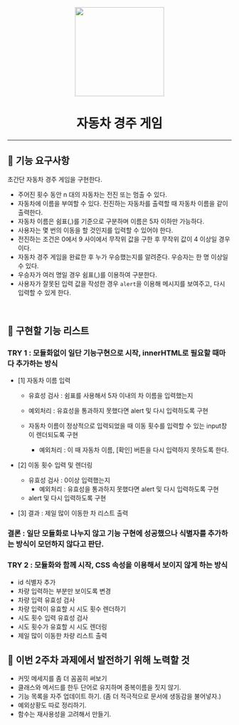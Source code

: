 <p align="middle" >
  <img width="200px;" src="https://github.com/woowacourse/javascript-racingcar-precourse/blob/main/images/racingcar_icon.png?raw=true"/>
</p>
<h1 align="middle">자동차 경주 게임</h1>

---

## 🎯 기능 요구사항

초간단 자동차 경주 게임을 구현한다.

- 주어진 횟수 동안 n 대의 자동차는 전진 또는 멈출 수 있다.
- 자동차에 이름을 부여할 수 있다. 전진하는 자동차를 출력할 때 자동차 이름을 같이 출력한다.
- 자동차 이름은 쉼표(,)를 기준으로 구분하며 이름은 5자 이하만 가능하다.
- 사용자는 몇 번의 이동을 할 것인지를 입력할 수 있어야 한다.
- 전진하는 조건은 0에서 9 사이에서 무작위 값을 구한 후 무작위 값이 4 이상일 경우이다.
- 자동차 경주 게임을 완료한 후 누가 우승했는지를 알려준다. 우승자는 한 명 이상일 수 있다.
- 우승자가 여러 명일 경우 쉼표(,)를 이용하여 구분한다.
- 사용자가 잘못된 입력 값을 작성한 경우 `alert`을 이용해 메시지를 보여주고, 다시 입력할 수 있게 한다.

<br>

## 📌 구현할 기능 리스트

### TRY 1 : 모듈화없이 일단 기능구현으로 시작, innerHTML로 필요할 때마다 추가하는 방식

- [1] 자동차 이름 입력

  - 유효성 검사 : 쉼표를 사용해서 5자 이내의 차 이름을 입력했는지
  - 예외처리 : 유효성을 통과하지 못했다면 alert 및 다시 입력하도록 구현

  - 자동차 이름이 정상적으로 입력되었을 때 이동 횟수를 입력할 수 있는 input창이 렌더되도록 구현
    - 예외처리 : 이 때 자동차 이름, [확인] 버튼을 다시 입력하지 못하도록 한다.

- [2] 이동 횟수 입력 및 렌더링

  - 유효성 검사 : 0이상 입력했는지
    - 예외처리 : 유효성을 통과하지 못했다면 alert 및 다시 입력하도록 구현
  - alert 및 다시 입력하도록 구현

- [3] 결과 : 제일 많이 이동한 차 리스트 출력

### 결론 : 일단 모듈화로 나누지 않고 기능 구현에 성공했으나 식별자를 추가하는 방식이 모던하지 않다고 판단.

### TRY 2 : 모듈화와 함께 시작, CSS 속성을 이용해서 보이지 않게 하는 방식

- id 식별자 추가
- 차량 입력하는 부분만 보이도록 변경
- 차량 입력 유효성 검사
- 차량 입력이 유효할 시 시도 횟수 렌더하기
- 시도 횟수 입력 유효성 검사
- 시도 횟수가 유효할 시 시도 렌더링
- 제일 많이 이동한 차량 리스트 출력

## 🌟 이번 2주차 과제에서 발전하기 위해 노력할 것

- 커밋 메세지를 좀 더 꼼꼼히 써보기
- 클래스와 메서드를 한두 단어로 유지하며 중복이름을 짓지 않기.
- 기능 목록을 자주 업데이트 하기. (좀 더 적극적으로 문서에 생동감을 불어넣자.)
- 예외상황도 따로 정리하기.
- 함수는 재사용성을 고려해서 만들기.

